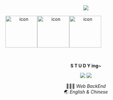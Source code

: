 <div align="center">
  <img src="https://capsule-render.vercel.app/api?type=soft&color=ffdae9&height=100&section=header&text=Nyung's%20GITHUB%20💕&fontSize=50&animation=fadeIn&fontColor=463c3e" />
<br>
<br>
<div style="display: flex; align-items: flex-start;"><img src="https://techstack-generator.vercel.app/ts-icon.svg" alt="icon" width="100" height="100" /><img src="https://techstack-generator.vercel.app/java-icon.svg" alt="icon" width="100" height="100" /><img src="https://techstack-generator.vercel.app/cpp-icon.svg" alt="icon" width="100" height="100" /></div>

<br>
<br>

<b>S T U D Y ing~</b>

<img src="https://img.shields.io/badge/node.js-339933?style=for-the-badge&logo=Node.js&logoColor=white">
<img src="https://img.shields.io/badge/springboot-6DB33F?style=for-the-badge&logo=springboot&logoColor=white">

👩🏻‍💻 <i>Web BackEnd</i> <br>
🌏 <i>English & Chinese</i>

</div>
